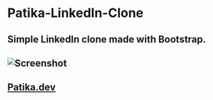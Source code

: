 # Patika-LinkedIn-Clone
Simple LinkedIn clone made with Bootstrap.
---
![Screenshot](https://user-images.githubusercontent.com/106872138/192767919-9a768c54-1cba-4a4d-8175-0447dc9e6855.png)
----
## [Patika.dev](www.patika.dev)
